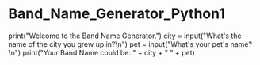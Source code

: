 # Band_Name_Generator_Python1

print("Welcome to the Band Name Generator.")
city = input("What's the name of the city you grew up in?\n")
pet = input("What's your pet's name?\n")
print("Your Band Name could be: " + city +  " " + pet)
